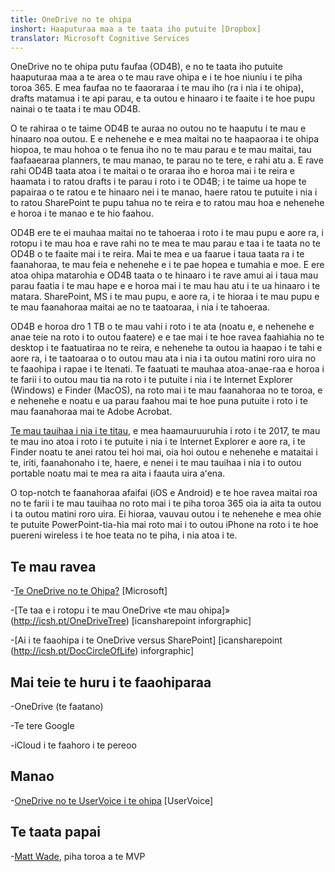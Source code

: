 ```yaml
---
title: OneDrive no te ohipa
inshort: Haaputuraa maa a te taata iho putuite [Dropbox]
translator: Microsoft Cognitive Services
---
```



OneDrive no te ohipa putu faufaa (OD4B), e no te taata iho putuite haaputuraa maa a te area o te mau rave ohipa e i te hoe niuniu i te piha toroa 365. E mea faufaa no te faaoraraa i te mau iho (ra i nia i te ohipa), drafts matamua i te api parau, e ta outou e hinaaro i te faaite i te hoe pupu nainai o te taata i te mau OD4B.

O te rahiraa o te taime OD4B te auraa no outou no te haaputu i te mau e hinaaro noa outou. E e nehenehe e e mea maitai no te haapaoraa i te ohipa hiopoa, te mau hohoa o te fenua iho no te mau parau e te mau maitai, tau faafaaearaa planners, te mau manao, te parau no te tere, e rahi atu a. E rave rahi OD4B taata atoa i te maitai o te oraraa iho e horoa mai i te reira e haamata i to ratou drafts i te parau i roto i te OD4B; i te taime ua hope te papairaa o te ratou e te hinaaro nei i te manao, haere ratou te putuite i nia i to ratou SharePoint te pupu tahua no te reira e to ratou mau hoa e nehenehe e horoa i te manao e te hio faahou.

OD4B ere te ei mauhaa maitai no te tahoeraa i roto i te mau pupu e aore ra, i rotopu i te mau hoa e rave rahi no te mea te mau parau e taa i te taata no te OD4B o te faaite mai i te reira. Mai te mea e ua faarue i taua taata ra i te faanahoraa, te mau feia e nehenehe e i te pae hopea e tumahia e moe. E ere atoa ohipa matarohia e OD4B taata o te hinaaro i te rave amui ai i taua mau parau faatia i te mau hape e e horoa mai i te mau hau atu i te ua hinaaro i te matara. SharePoint, MS i te mau pupu, e aore ra, i te hioraa i te mau pupu e te mau faanahoraa maitai ae no te taatoaraa, i nia i te tahoeraa.

OD4B e horoa dro 1 TB o te mau vahi i roto i te ata (noatu e, e nehenehe e anae teie na roto i to outou faatere) e e tae mai i te hoe ravea faahiahia no te desktop i te faatuatiraa no te reira, e nehenehe ta outou ia haapao i te tahi e aore ra, i te taatoaraa o to outou mau ata i nia i ta outou matini roro uira no te faaohipa i rapae i te Itenati. Te faatuati te mauhaa atoa-anae-raa e horoa i te farii i to outou mau tia na roto i te putuite i nia i te Internet Explorer (Windows) e Finder (MacOS), na roto mai i te mau faanahoraa no te toroa, e e nehenehe e noatu e ua parau faahou mai te hoe puna putuite i roto i te mau faanahoraa mai te Adobe Acrobat. 

[Te mau tauihaa i nia i te titau](https://blogs.office.com/en-us/2017/05/11/introducing-onedrive-files-on-demand-and-additional-features-making-it-easier-to-access-and-share-files/), e mea haamauruuruhia i roto i te 2017, te mau te mau ino atoa i roto i te putuite i nia i te Internet Explorer e aore ra, i te Finder noatu te anei ratou tei hoi mai, oia hoi outou e nehenehe e mataitai i te, iriti, faanahonaho i te, haere, e nenei i te mau tauihaa i nia i to outou portable noatu mai te mea ra aita i faauta uira aʻena.

O top-notch te faanahoraa afaifai (iOS e Android) e te hoe ravea maitai roa no te farii i te mau tauihaa no roto mai i te piha toroa 365 oia ia aita ta outou i ta outou matini roro uira. Ei hioraa, vauvau outou i te nehenehe e mea ohie te putuite PowerPoint-tia-hia mai roto mai i to outou iPhone na roto i te hoe puereni wireless i te hoe teata no te piha, i nia atoa i te.

Te mau ravea
---------

-[Te OneDrive no te
    Ohipa?](https://support.office.com/en-us/article/What-is-OneDrive-for-Business-187f90af-056f-47c0-9656-cc0ddca7fdc2)
    \[Microsoft\]

-[Te taa e i rotopu i te mau OneDrive
    «te mau ohipa]» (http://icsh.pt/OneDriveTree) \[icansharepoint
    inforgraphic\]

-[Ai i te faaohipa i te OneDrive versus SharePoint] \[icansharepoint (http://icsh.pt/DocCircleOfLife)
    inforgraphic\]

Mai teie te huru i te faaohiparaa
--------------------

-OneDrive (te faatano)

-Te tere Google

-iCloud i te faahoro i te pereoo

Manao
---------

-[OneDrive no te UserVoice i te ohipa](https://onedrive.uservoice.com/forums/262982-onedrive/category/86090-onedrive-for-business)
    \[UserVoice\]

Te taata papai
---------

-[Matt Wade](https://www.linkedin.com/in/thatmattwade/), piha toroa a te MVP

